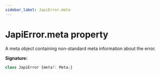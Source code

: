 ```yaml
---
sidebar_label: JapiError.meta
---
```

# JapiError.meta property

A meta object containing non-standard meta information about the error.

**Signature:**

```typescript
class JapiError {meta?: Meta;}
```
